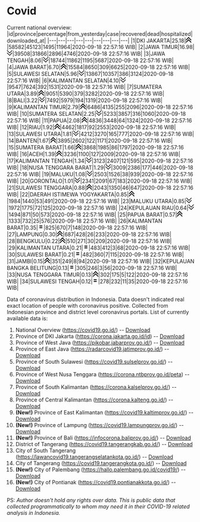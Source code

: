 # Covid
Current national overview:
|id|province|percentage|from_yesterday|case|recovered|dead|hospitalized|downloaded_at|
|---|---|---|---|---|---|---|---|---|
|1|DKI JAKARTA|25.18|![up](https://github.com/ariefrachmannn/covid/raw/master/img/rsz_img_186982.png)|58582|45123|1495|11964|2020-09-18 22:57:16 WIB|
|2|JAWA TIMUR|16.98|![down](https://github.com/ariefrachmannn/covid/raw/master/img/rsz_down.png)|39508|31866|2896|4746|2020-09-18 22:57:16 WIB|
|3|JAWA TENGAH|8.06|![down](https://github.com/ariefrachmannn/covid/raw/master/img/rsz_down.png)|18744|11862|1195|5687|2020-09-18 22:57:16 WIB|
|4|JAWA BARAT|6.70|![up](https://github.com/ariefrachmannn/covid/raw/master/img/rsz_img_186982.png)|15584|8650|309|6625|2020-09-18 22:57:16 WIB|
|5|SULAWESI SELATAN|5.96|![down](https://github.com/ariefrachmannn/covid/raw/master/img/rsz_down.png)|13867|10357|386|3124|2020-09-18 22:57:16 WIB|
|6|KALIMANTAN SELATAN|4.10|![down](https://github.com/ariefrachmannn/covid/raw/master/img/rsz_down.png)|9547|7624|392|1531|2020-09-18 22:57:16 WIB|
|7|SUMATERA UTARA|3.89|![up](https://github.com/ariefrachmannn/covid/raw/master/img/rsz_img_186982.png)|9051|5390|379|3282|2020-09-18 22:57:16 WIB|
|8|BALI|3.22|![down](https://github.com/ariefrachmannn/covid/raw/master/img/rsz_down.png)|7492|5979|194|1319|2020-09-18 22:57:16 WIB|
|9|KALIMANTAN TIMUR|2.79|![up](https://github.com/ariefrachmannn/covid/raw/master/img/rsz_img_186982.png)|6486|4135|255|2096|2020-09-18 22:57:16 WIB|
|10|SUMATERA SELATAN|2.25|![down](https://github.com/ariefrachmannn/covid/raw/master/img/rsz_down.png)|5233|3857|316|1060|2020-09-18 22:57:16 WIB|
|11|PAPUA|2.08|![up](https://github.com/ariefrachmannn/covid/raw/master/img/rsz_img_186982.png)|4836|3448|64|1324|2020-09-18 22:57:16 WIB|
|12|RIAU|1.92|![up](https://github.com/ariefrachmannn/covid/raw/master/img/rsz_img_186982.png)|4462|1817|92|2553|2020-09-18 22:57:16 WIB|
|13|SULAWESI UTARA|1.81|![down](https://github.com/ariefrachmannn/covid/raw/master/img/rsz_down.png)|4212|3270|165|777|2020-09-18 22:57:16 WIB|
|14|BANTEN|1.67|![up](https://github.com/ariefrachmannn/covid/raw/master/img/rsz_img_186982.png)|3895|2602|122|1171|2020-09-18 22:57:16 WIB|
|15|SUMATERA BARAT|1.66|![up](https://github.com/ariefrachmannn/covid/raw/master/img/rsz_img_186982.png)|3868|1985|86|1797|2020-09-18 22:57:16 WIB|
|16|ACEH|1.39|![up](https://github.com/ariefrachmannn/covid/raw/master/img/rsz_img_186982.png)|3236|1100|127|2009|2020-09-18 22:57:16 WIB|
|17|KALIMANTAN TENGAH|1.34|![down](https://github.com/ariefrachmannn/covid/raw/master/img/rsz_down.png)|3123|2407|121|595|2020-09-18 22:57:16 WIB|
|18|NUSA TENGGARA BARAT|1.29|![down](https://github.com/ariefrachmannn/covid/raw/master/img/rsz_down.png)|3009|2386|177|446|2020-09-18 22:57:16 WIB|
|19|MALUKU|1.08|![down](https://github.com/ariefrachmannn/covid/raw/master/img/rsz_down.png)|2503|1526|38|939|2020-09-18 22:57:16 WIB|
|20|GORONTALO|1.01|![down](https://github.com/ariefrachmannn/covid/raw/master/img/rsz_down.png)|2341|2091|67|183|2020-09-18 22:57:16 WIB|
|21|SULAWESI TENGGARA|0.88|![up](https://github.com/ariefrachmannn/covid/raw/master/img/rsz_img_186982.png)|2043|1350|46|647|2020-09-18 22:57:16 WIB|
|22|DAERAH ISTIMEWA YOGYAKARTA|0.85|![up](https://github.com/ariefrachmannn/covid/raw/master/img/rsz_img_186982.png)|1984|1440|53|491|2020-09-18 22:57:16 WIB|
|23|MALUKU UTARA|0.85|![down](https://github.com/ariefrachmannn/covid/raw/master/img/rsz_down.png)|1972|1775|72|125|2020-09-18 22:57:16 WIB|
|24|KEPULAUAN RIAU|0.64|![down](https://github.com/ariefrachmannn/covid/raw/master/img/rsz_down.png)|1494|871|50|573|2020-09-18 22:57:16 WIB|
|25|PAPUA BARAT|0.57|![up](https://github.com/ariefrachmannn/covid/raw/master/img/rsz_img_186982.png)|1333|732|25|576|2020-09-18 22:57:16 WIB|
|26|KALIMANTAN BARAT|0.35|![equal](https://github.com/ariefrachmannn/covid/raw/master/img/rsz_equal.png)|825|670|7|148|2020-09-18 22:57:16 WIB|
|27|LAMPUNG|0.30|![up](https://github.com/ariefrachmannn/covid/raw/master/img/rsz_img_186982.png)|687|428|26|233|2020-09-18 22:57:16 WIB|
|28|BENGKULU|0.22|![up](https://github.com/ariefrachmannn/covid/raw/master/img/rsz_img_186982.png)|510|271|30|209|2020-09-18 22:57:16 WIB|
|29|KALIMANTAN UTARA|0.21|![equal](https://github.com/ariefrachmannn/covid/raw/master/img/rsz_equal.png)|483|412|3|68|2020-09-18 22:57:16 WIB|
|30|SULAWESI BARAT|0.21|![equal](https://github.com/ariefrachmannn/covid/raw/master/img/rsz_equal.png)|482|360|7|115|2020-09-18 22:57:16 WIB|
|31|JAMBI|0.15|![up](https://github.com/ariefrachmannn/covid/raw/master/img/rsz_img_186982.png)|351|249|8|94|2020-09-18 22:57:16 WIB|
|32|KEPULAUAN BANGKA BELITUNG|0.13|![equal](https://github.com/ariefrachmannn/covid/raw/master/img/rsz_equal.png)|305|246|3|56|2020-09-18 22:57:16 WIB|
|33|NUSA TENGGARA TIMUR|0.13|![up](https://github.com/ariefrachmannn/covid/raw/master/img/rsz_img_186982.png)|302|175|5|122|2020-09-18 22:57:16 WIB|
|34|SULAWESI TENGAH|0.12|![equal](https://github.com/ariefrachmannn/covid/raw/master/img/rsz_equal.png)|278|232|11|35|2020-09-18 22:57:16 WIB|

Data of coronavirus distribution in Indonesia. Data doesn't indicated real exact location of people with coronavirus positive. Collected from Indonesian province and district level coronavirus portals. List of currently available data is:
1. National Overview (https://covid19.go.id/) -- [Download](https://www.dropbox.com/s/66ly270fw4y76fx/covid_nasional.csv?dl=0)
2. Province of DKI Jakarta (https://corona.jakarta.go.id/id) -- [Download](https://riwayat-file-covid-19-dki-jakarta-jakartagis.hub.arcgis.com/)
3. Province of West Java (https://pikobar.jabarprov.go.id/) -- [Download](https://www.dropbox.com/s/alg0zp60fylq6cn/covid_jabar.csv?dl=0)
4. Province of East Java (https://radarcovid19.jatimprov.go.id/) -- [Download](https://www.dropbox.com/sh/e7vtgcnl4ckbvr4/AADo9UMRDZvrhHn66qTHZOvNa?dl=0)
5. Province of South Sulawesi (https://covid19.sulselprov.go.id/) -- [Download](https://www.dropbox.com/s/z5ek23lwcztj7z7/covid_sulsel.csv?dl=0)
6. Province of West Nusa Tenggara (https://corona.ntbprov.go.id/peta) -- [Download](https://www.dropbox.com/s/4p2k93n42xx0c00/covid_ntb.csv?dl=0)
7. Province of South Kalimantan (https://corona.kalselprov.go.id/) -- [Download](https://www.dropbox.com/sh/7aa2kvz8lb04pzz/AADH1Oj5oFMw2mp-D3JStPRsa?dl=0)
8. Province of Central Kalimantan (https://corona.kalteng.go.id/) -- [Download](https://www.dropbox.com/s/9q01v5r3ys2ozk4/covid_kalteng.csv?dl=0)
9. **(New!)** Province of East Kalimantan (https://covid19.kaltimprov.go.id/) -- [Download](https://www.dropbox.com/sh/qhpxj532nm80goa/AAB6ek_fp1__ieTR0TFQpfIga?dl=0)
10. **(New!)** Province of Lampung (https://covid19.lampungprov.go.id/) -- [Download](https://www.dropbox.com/s/ecuew6oa9kzwqwx/covid_lampung.csv?dl=0)
11. **(New!)** Province of Bali (https://infocorona.baliprov.go.id/) -- [Download](https://www.dropbox.com/sh/iceiwun4ufttmiu/AAC7dSRMpfTjPI1Lfzw-LeCUa?dl=0)
12. District of Tangerang (https://covid19.tangerangkab.go.id/) -- [Download](https://www.dropbox.com/sh/yxovyy6sy5bnz4p/AACZzVHinisKmz8oQWyQJ3nua?dl=0)
13. City of South Tangerang (https://lawancovid19.tangerangselatankota.go.id/) -- [Download](https://www.dropbox.com/s/zlvxo4ivswdzmle/covid_tangsel.csv?dl=0)
14. City of Tangerang (https://covid19.tangerangkota.go.id/) -- [Download](https://www.dropbox.com/s/e53224kvdrpjzy0/covid_tangkot.csv?dl=0)
15. **(New!)** City of Palembang (https://hallo.palembang.go.id/covid19/) -- [Download](https://www.dropbox.com/sh/oj17bhwhlpjht9e/AABZEG-OiaSaFvikATDx6coEa?dl=0)
16. **(New!)** City of Pontianak (https://covid19.pontianakkota.go.id/) -- [Download](https://www.dropbox.com/sh/66if3y4ly51j4sh/AADQ-zwLGa7Kz4ZzJgDw2-3na?dl=0)

PS: *Author doesn't hold any rights over data. This is public data that collected programmatically to whom may need it in their COVID-19 related analysis in Indonesia.*
